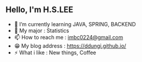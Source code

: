 ## Hello, I'm H.S.LEE 

- 🌱 I’m currently learning JAVA, SPRING, BACKEND
- 🤔 My major : Statistics
- 📫 How to reach me : [imbc0224@gmail.com](https://ddungi.github.io/contact/)
- 😁 My blog address : https://ddungi.github.io/
- ⚡ What i like : New things, Coffee

<!-- - 👯 I’m looking to collaborate on ... -->
<!-- - 🤔 I’m looking for help with ... -->
<!-- - 💬 Ask me about ... -->
<!-- 🔭 I’m currently working on ...-->
<!-- - 😄 Pronouns: ... -->
 
